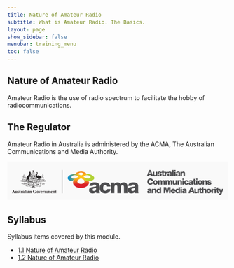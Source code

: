 ```yaml
---
title: Nature of Amateur Radio
subtitle: What is Amateur Radio. The Basics.
layout: page
show_sidebar: false
menubar: training_menu
toc: false
---
```


## Nature of Amateur Radio

Amateur Radio is the use of radio spectrum to facilitate the hobby of radiocommunications.

## The Regulator

Amateur Radio in Australia is administered by the ACMA, The Australian Communications and Media Authority.

![ACMA Logo](../../assets/ACMALogo.png)

## Syllabus

Syllabus items covered by this module.

- [1.1 Nature of Amateur Radio](../../syllabus/#13-allocation-of-frequency-bands)
- [1.2 Nature of Amateur Radio](../../syllabus/#13-allocation-of-frequency-bands)
  